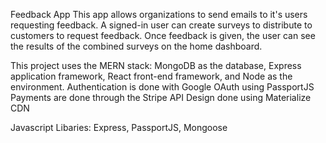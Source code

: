 Feedback App
This app allows organizations to send emails to it's users requesting feedback. A signed-in user can create surveys to distribute to customers to request feedback. Once feedback is given, the user can see the results of the combined surveys on the home dashboard.

This project uses the MERN stack: MongoDB as the database, Express application framework, React front-end framework, and Node as the environment. 
Authentication is done with Google OAuth using PassportJS
Payments are done through the Stripe API
Design done using Materialize CDN

Javascript Libaries: Express, PassportJS, Mongoose

